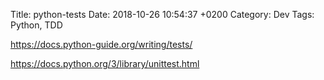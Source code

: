 Title:  python-tests
Date:   2018-10-26 10:54:37 +0200
Category: Dev
Tags: Python, TDD


<https://docs.python-guide.org/writing/tests/>

<https://docs.python.org/3/library/unittest.html>
